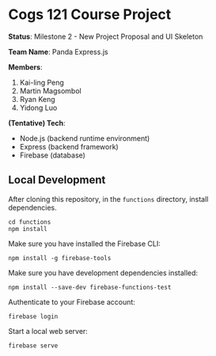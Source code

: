 # Cogs 121 Course Project
**Status**: Milestone 2 - New Project Proposal and UI Skeleton<br>

**Team Name**: Panda Express.js<br>

**Members**:
1. Kai-ling Peng 
2. Martin Magsombol
3. Ryan Keng
4. Yidong Luo

**(Tentative) Tech**:<br>
* Node.js (backend runtime environment)
* Express (backend framework)
* Firebase (database)

## Local Development

After cloning this repository, in the `functions` directory, install dependencies.
```
cd functions
npm install
```

Make sure you have installed the Firebase CLI:
```
npm install -g firebase-tools
```

Make sure you have development dependencies installed:
```
npm install --save-dev firebase-functions-test
```

Authenticate to your Firebase account:
```
firebase login
```

Start a local web server:
```
firebase serve
```


